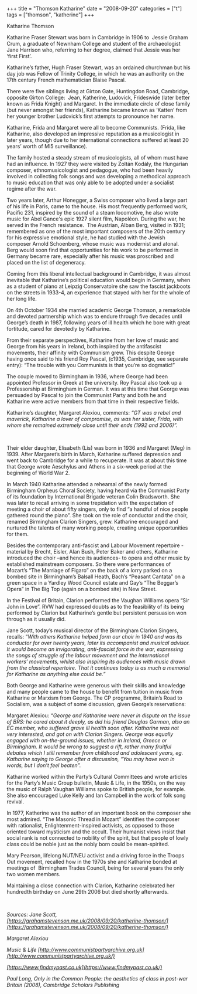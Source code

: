 +++
title = "Thomson Katharine"
date = "2008-09-20"
categories = ["t"]
tags = ["thomson", "katherine"]
+++

Katharine Thomson

Katharine Fraser Stewart was born in Cambridge in 1906 to  Jessie Graham Crum, a graduate of Newnham College and student of the archaeologist Jane Harrison who, referring to her degree, claimed that Jessie was her ‘first First’.

Katharine’s father, Hugh Fraser Stewart, was an ordained churchman but his day job was Fellow of Trinity College, in which he was an authority on the 17th century French mathematician Blaise Pascal.

There were five siblings living at Girton Gate, Huntingdon Road, Cambridge, opposite Girton College:  Jean, Katherine, Ludovick, Frideswide (later better known as Frida Knight) and Margaret. In the immediate circle of close family (but never amongst her friends), Katharine became known as ‘Katten’ from her younger brother Ludovick’s first attempts to pronounce her name. 

Katharine, Frida and Margaret were all to become Communists. (Frida, like Katharine, also developed an impressive reputation as a musicologist in later years, though due to her international connections suffered at least 20 years’ worth of MI5 surveillance).

The family hosted a steady stream of musicologists, all of whom must have had an influence. In 1927 they were visited by Zoltán Kodály, the Hungarian composer, ethnomusicologist and pedagogue, who had been heavily involved in collecting folk songs and was developing a methodical approach to music education that was only able to be adopted under a socialist regime after the war.

Two years later, Arthur Honegger, a Swiss composer who lived a large part of his life in Paris, came to the house. His most frequently performed work, Pacific 231, inspired by the sound of a steam locomotive, he also wrote music for Abel Gance's epic 1927 silent film, Napoléon. During the war, he served in the French resistance.  The Austrian, Alban Berg, visited in 1931; remembered as one of the most important composers of the 20th century for his expressive emotional style, he had studied with the Jewish composer Arnold Schoenberg, whose music was modernist and atonal. Berg would soon find that opportunities for his work to be performed in Germany became rare, especially after his music was proscribed and placed on the list of degeneracy.

Coming from this liberal intellectual background in Cambridge, it was almost inevitable that Katharine’s political education would begin in Germany, when as a student of piano at Leipzig Conservatoire she saw the fascist jackboots on the streets in 1933-4, an experience that stayed with her for the whole of her long life.

On 4th October 1934 she married academic George Thomson, a remarkable and devoted partnership which was to endure through five decades until George’s death in 1987, following years of ill health which he bore with great fortitude, cared for devotedly by Katharine.

From their separate perspectives, Katharine from her love of music and George from his years in Ireland, both inspired by the antifascist movements, their affinity with Communism grew. This despite George having once said to his friend Roy Pascal, (c1935, Cambridge, see separate entry): “The trouble with you Communists is that you’re so dogmatic!”

The couple moved to Birmingham in 1936, where George had been appointed Professor in Greek at the university. Roy Pascal also took up a Professorship at Birmingham in German. It was at this time that George was persuaded by Pascal to join the Communist Party and both he and Katharine were active members from that time in their respective fields.

Katharine’s daughter, Margaret Alexiou, comments: _“GT was a rebel and maverick, Katharine a lover of compromise, as was her sister, Frida, with whom she remained extremely close until their ends (1992 and 2006)”._

 

Their elder daughter, Elisabeth (Lis) was born in 1936 and Margaret (Meg) in 1939. After Margaret’s birth in March, Katharine suffered depression and went back to Cambridge for a while to recuperate. It was at about this time that George wrote Aeschylus and Athens in a six-week period at the beginning of World War 2.

In March 1940 Katharine attended a rehearsal of the newly formed Birmingham Orpheus Choral Society, having heard via the Communist Party of its foundation by International Brigade veteran Colin Bradsworth. She was later to recall arriving in some trepidation with the expectation of meeting a choir of about fifty singers, only to find “a handful of nice people gathered round the piano”. She took on the role of conductor and the choir, renamed Birmingham Clarion Singers, grew. Katharine encouraged and nurtured the talents of many working people, creating unique opportunities for them.

Besides the contemporary anti-fascist and Labour Movement repertoire - material by Brecht, Eisler, Alan Bush, Peter Baker and others, Katharine introduced the choir –and hence its audiences- to opera and other music by established mainstream composers. So there were performances of  Mozart’s “The Marriage of Figaro” on the back of a lorry parked on a bombed site in Birmingham’s Balsall Heath, Bach’s “Peasant Cantata” on a green space in a Yardley Wood Council estate and Gay’s “The Beggar’s Opera” in The Big Top (again on a bombed site) in New Street.

In the Festival of Britain, Clarion performed the Vaughan Williams opera “Sir John in Love”. RVW had expressed doubts as to the feasibility of its being performed by Clarion but Katharine’s gentle but persistent persuasion won through as it usually did.

Jane Scott, today’s musical director of the Birmingham Clarion Singers, recalls: “_With others Katharine helped form our choir in 1940 and was its conductor for over twenty years, later its accompanist and musical advisor. It would become an invigorating, anti-fascist force in the war, expressing the songs of struggle of the labour movement and the international workers’ movements, whilst also inspiring its audiences with music drawn from the classical repertoire. That it continues today is as much a memorial for Katharine as anything else could be.”_

Both George and Katharine were generous with their skills and knowledge and many people came to the house to benefit from tuition in music from Katharine or Marxism from George. The CP programme, Britain’s Road to Socialism, was a subject of some discussion, given George’s reservations:

Margaret Alexiou: _“George and Katharine were never in dispute on the issue of BRS: he cared about it deeply, as did his friend Douglas Garman, also an EC member, who suffered grave ill health soon after. Katharine was not very interested, and got on with Clarion Singers. George was equally engaged with on-the-ground issues, whether in Ireland, Greece or Birmingham. It would be wrong to suggest a rift, rather many fruitful debates which I still remember from childhood and adolescent years, eg. Katharine saying to George after a discussion, “You may have won in words, but I don’t feel beaten”._

Katharine worked within the Party’s Cultural Committees and wrote articles for the Party’s Music Group bulletin, Music & Life, in the 1950s, on the way the music of Ralph Vaughan Williams spoke to British people, for example. She also encouraged Luke Kelly and Ian Campbell in the work of folk song revival.

In 1977, Katherine was the author of an important book on the composer she most admired. “The Masonic Thread in Mozart” identifies the composer with rationalist, Enlightenment-inspired activists, as opposed to those oriented toward mysticism and the occult. Their humanist views insist that social rank is not connected to nobility of the spirit, but that people of lowly class could be noble just as the nobly born could be mean-spirited.

Mary Pearson, lifelong NUT/NEU activist and a driving force in the Troops Out movement, recalled how in the 1970s she and Katharine bonded at meetings of  Birmingham Trades Council, being for several years the only two women members.

Maintaining a close connection with Clarion, Katharine celebrated her hundredth birthday on June 29th 2006 but died shortly afterwards.

 

_Sources: Jane Scott, [https://grahamstevenson.me.uk/2008/09/20/katherine-thomson/](https://grahamstevenson.me.uk/2008/09/20/katherine-thomson/)_

_Margaret Alexiou_

_Music & Life [http://www.communistpartyarchive.org.uk](http://www.communistpartyarchive.org.uk/)_

_[https://www.findmypast.co.uk](https://www.findmypast.co.uk/)_

_Paul Long, Only in the Common People: the aesthetics of class in post-war Britain (2008), Cambridge Scholars Publishing_
